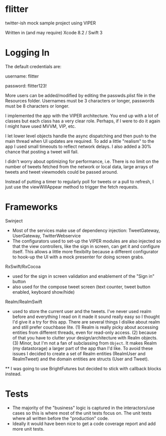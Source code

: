 # flitter
twitter-ish mock sample project using VIPER

Written in (and may require) Xcode 8.2 / Swift 3

# Logging In
The default credentials are:

username: flitter

password: flitter123!


More users can be added/modified by editing the passwds.plist file in the Resources folder. Usernames must be 3 characters or longer, passwords must be 8 characters or longer.

I implemented the app with the VIPER architecture. You end up with a lot of classes but each class has a very clear role. Perhaps, if I were to do it again I might have used MVVM, VIP, etc.

I let lower level objects handle the async dispatching and then push to the main thread when UI updates are required. To add a little "realism" to the app I used small timeouts to reflect network delays. I also added a 30% chance that posting a tweet will fail.

I didn't worry about optimizing for performance, i.e. There is no limit on the number of tweets fetched from the network or local data, large arrays of tweets and tweet viewmodels could be passed around.

Instead of putting a timer to regularly poll for tweets or a pull to refresh, I just use the viewWillAppear method to trigger the fetch requests.


# Frameworks
Swinject
- Most of the services make use of dependency injection: TweetGateway, UserGateway, TwitterWebservice
- The configurators used to set-up the VIPER modules are also injected so that the view controllers, like the sign in screen, can get it and configure itself. This allows a little more flexibilty because a different configurator to hook-up the UI with a mock presenter for doing screen grabs.

RxSwift/RxCocoa
- used for the sign in screen validation and enablement of the "Sign in" button
- also used for the compose tweet screen (text counter, tweet button enabled, keyboard show/hide)

Realm/RealmSwift
- used to store the current user and the tweets. I've never used realm before and everything I read on it made it sound really easy so I thought I'd give it a try for this app. There are several things I dislike about realm and still prefer couchbase lite. (1) Realm is really picky about accessing entities from different threads, even for read-only access. (2) because of that you have to clutter your design/architecture with Realm objects. (3) Minor, but I'm not a fan of subclassing from `Object`. It makes Realm (my datastorage) a larger part of the app than I'd like.
To avoid these issues I decided to create a set of Realm entities (RealmUser and RealmTweet) and the domain entities are structs (User and Tweet).

** I was going to use BrightFutures but decided to stick with callback blocks instead.

# Tests
- The majority of the "business" logic is captured in the interactors/use cases so this is where most of the unit tests focus on. The unit tests where all written before the "production" code.
- Ideally it would have been nice to get a code coverage report and add more unit tests.
